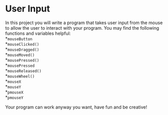 User Input
=============

In this project you will write a program that takes user input from the mouse to allow the user to interact with your program. You may find the following functions and variables helpful:  
  *`mouseButton`  
  *`mouseClicked()`  
  *`mouseDragged()`  
  *`mouseMoved()`  
  *`mousePressed()`  
  *`mousePressed`  
  *`mouseReleased()`  
  *`mouseWheel()`  
  *`mouseX`  
  *`mouseY`  
  *`pmouseX`  
  *`pmouseY`    

Your program can work anyway you want, have fun and be creative!
